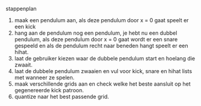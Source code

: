 stappenplan

1.  maak een pendulum aan, als deze pendulum door x = 0 gaat speelt er een kick
2.  hang aan de pendulum nog een pendulum, je hebt nu een dubbel pendulum,
    als deze pendulum door x = 0 gaat wordt er een snare gespeeld en als de
    pendulum recht naar beneden hangt speelt er een hihat.
3.  laat de gebruiker kiezen waar de dubbele pendulum start en hoelang die zwaait.
4.  laat de dubbele pendulum zwaaien en vul voor kick, snare en hihat lists met wanneer ze spelen.
5.  maak verschillende grids aan en check welke het beste aansluit op het gegenereerde kick patroon.
6.  quantize naar het best passende grid.
